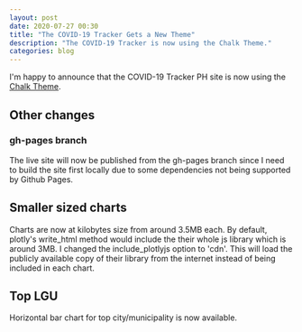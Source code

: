 ```yaml
---
layout: post 
date: 2020-07-27 00:30
title: "The COVID-19 Tracker Gets a New Theme"
description: "The COVID-19 Tracker is now using the Chalk Theme."
categories: blog
---
```


I'm happy to announce that the COVID-19 Tracker PH site is now using the 
[Chalk Theme](https://github.com/nielsenramon/chalk).

## Other changes
### gh-pages branch
The live site will now be published from the gh-pages branch since I need to
build the site first locally due to some dependencies not being supported by
Github Pages.

## Smaller sized charts
Charts are now at kilobytes size from around 3.5MB each. By default, plotly's
write_html method would include the their whole js library which is around 3MB.
I changed the include_plotlyjs option to 'cdn'. This will load the publicly
available copy of their library from the internet instead of being included in
each chart.

## Top LGU
Horizontal bar chart for top city/municipality is now available.
